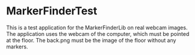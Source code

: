 MarkerFinderTest
================
This is a test application for the MarkerFinderLib on real webcam images. 
The application uses the webcam of the computer, which must be pointed at the floor. 
The back.png must be the image of the floor without any markers.
